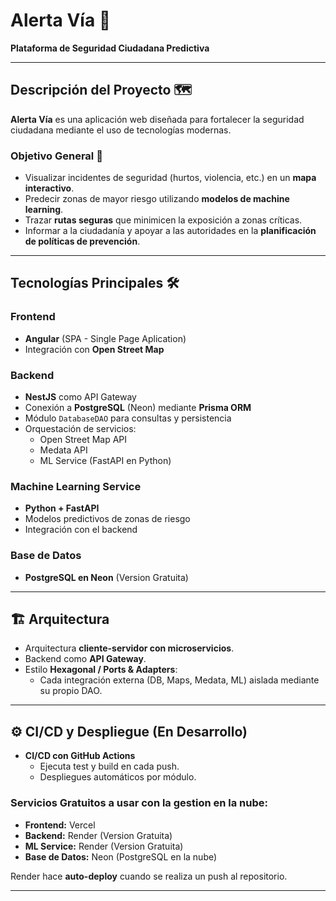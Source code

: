 # Alerta Vía 🚨

**Plataforma de Seguridad Ciudadana Predictiva**

---

## Descripción del Proyecto 🗺 

**Alerta Vía** es una aplicación web diseñada para fortalecer la seguridad ciudadana mediante el uso de tecnologías modernas.  

### Objetivo General 🎯
- Visualizar incidentes de seguridad (hurtos, violencia, etc.) en un **mapa interactivo**.
- Predecir zonas de mayor riesgo utilizando **modelos de machine learning**.
- Trazar **rutas seguras** que minimicen la exposición a zonas críticas.
- Informar a la ciudadanía y apoyar a las autoridades en la **planificación de políticas de prevención**.

---

## Tecnologías Principales 🛠️

### Frontend
- **Angular** (SPA - Single Page Aplication)
- Integración con **Open Street Map**

### Backend
- **NestJS** como API Gateway
- Conexión a **PostgreSQL** (Neon) mediante **Prisma ORM**
- Módulo `DatabaseDAO` para consultas y persistencia
- Orquestación de servicios:
  - Open Street Map API
  - Medata API
  - ML Service (FastAPI en Python)

### Machine Learning Service
- **Python + FastAPI**
- Modelos predictivos de zonas de riesgo
- Integración con el backend

### Base de Datos
- **PostgreSQL en Neon** (Version Gratuita)

---

## 🏗️ Arquitectura

- Arquitectura **cliente-servidor con microservicios**.  
- Backend como **API Gateway**.  
- Estilo **Hexagonal / Ports & Adapters**:
  - Cada integración externa (DB, Maps, Medata, ML) aislada mediante su propio DAO.

---

## ⚙️ CI/CD y Despliegue (En Desarrollo)

- **CI/CD con GitHub Actions**
  - Ejecuta test y build en cada push.
  - Despliegues automáticos por módulo.

### Servicios Gratuitos a usar con la gestion en la nube:
- **Frontend:** Vercel  
- **Backend:** Render (Version Gratuita)  
- **ML Service:** Render (Version Gratuita)  
- **Base de Datos:** Neon (PostgreSQL en la nube)

Render hace **auto-deploy** cuando se realiza un push al repositorio.

---

